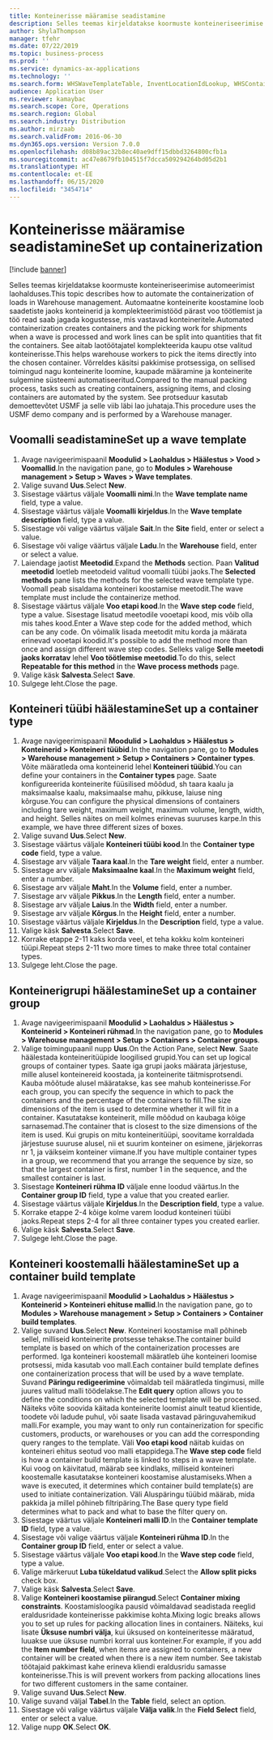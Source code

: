 ```yaml
---
title: Konteinerisse määramise seadistamine
description: Selles teemas kirjeldatakse koormuste konteineriseerimise automeerimist laohalduses.
author: ShylaThompson
manager: tfehr
ms.date: 07/22/2019
ms.topic: business-process
ms.prod: ''
ms.service: dynamics-ax-applications
ms.technology: ''
ms.search.form: WHSWaveTemplateTable, InventLocationIdLookup, WHSContainerType, WHSContainerGroup, WHSContainerizationTable, WHSContainerizationBreak, WHSCreateContainerBreak
audience: Application User
ms.reviewer: kamaybac
ms.search.scope: Core, Operations
ms.search.region: Global
ms.search.industry: Distribution
ms.author: mirzaab
ms.search.validFrom: 2016-06-30
ms.dyn365.ops.version: Version 7.0.0
ms.openlocfilehash: d08b89ac32b8ec40ae9dff15dbbd3264800cfb1a
ms.sourcegitcommit: ac47e8679fb104515f7dcca509294264bd05d2b1
ms.translationtype: HT
ms.contentlocale: et-EE
ms.lasthandoff: 06/15/2020
ms.locfileid: "3454714"
---
```

# <a name="set-up-containerization"></a><span data-ttu-id="af9fa-103">Konteinerisse määramise seadistamine</span><span class="sxs-lookup"><span data-stu-id="af9fa-103">Set up containerization</span></span>

[!include [banner](../../includes/banner.md)]

<span data-ttu-id="af9fa-104">Selles teemas kirjeldatakse koormuste konteineriseerimise automeerimist laohalduses.</span><span class="sxs-lookup"><span data-stu-id="af9fa-104">This topic describes how to automate the containerization of loads in Warehouse management.</span></span> <span data-ttu-id="af9fa-105">Automaatne konteinerite koostamine loob saadetiste jaoks konteinerid ja komplekteerimistööd pärast voo töötlemist ja töö read saab jagada kogustesse, mis vastavad konteineritele.</span><span class="sxs-lookup"><span data-stu-id="af9fa-105">Automated containerization creates containers and the picking work for shipments when a wave is processed and work lines can be split into quantities that fit the containers.</span></span> <span data-ttu-id="af9fa-106">See aitab laotöötajatel komplekteerida kaupu otse valitud konteinerisse.</span><span class="sxs-lookup"><span data-stu-id="af9fa-106">This helps warehouse workers to pick the items directly into the chosen container.</span></span> <span data-ttu-id="af9fa-107">Võrreldes käsitsi pakkimise protsessiga, on sellised toimingud nagu konteinerite loomine, kaupade määramine ja konteinerite sulgemine süsteemi automatiseeritud.</span><span class="sxs-lookup"><span data-stu-id="af9fa-107">Compared to the manual packing process, tasks such as creating containers, assigning items, and closing containers are automated by the system.</span></span> <span data-ttu-id="af9fa-108">See protseduur kasutab demoettevõtet USMF ja selle viib läbi lao juhataja.</span><span class="sxs-lookup"><span data-stu-id="af9fa-108">This procedure uses the USMF demo company and is performed by a Warehouse manager.</span></span>


## <a name="set-up-a-wave-template"></a><span data-ttu-id="af9fa-109">Voomalli seadistamine</span><span class="sxs-lookup"><span data-stu-id="af9fa-109">Set up a wave template</span></span>
1. <span data-ttu-id="af9fa-110">Avage navigeerimispaanil **Moodulid > Laohaldus > Häälestus > Vood > Voomallid**.</span><span class="sxs-lookup"><span data-stu-id="af9fa-110">In the navigation pane, go to **Modules > Warehouse management > Setup > Waves > Wave templates**.</span></span>
2. <span data-ttu-id="af9fa-111">Valige suvand **Uus**.</span><span class="sxs-lookup"><span data-stu-id="af9fa-111">Select **New**.</span></span>
3. <span data-ttu-id="af9fa-112">Sisestage väärtus väljale **Voomalli nimi**.</span><span class="sxs-lookup"><span data-stu-id="af9fa-112">In the **Wave template name** field, type a value.</span></span>
4. <span data-ttu-id="af9fa-113">Sisestage väärtus väljale **Voomalli kirjeldus**.</span><span class="sxs-lookup"><span data-stu-id="af9fa-113">In the **Wave template description** field, type a value.</span></span>
5. <span data-ttu-id="af9fa-114">Sisestage või valige väärtus väljale **Sait**.</span><span class="sxs-lookup"><span data-stu-id="af9fa-114">In the **Site** field, enter or select a value.</span></span>
6. <span data-ttu-id="af9fa-115">Sisestage või valige väärtus väljale **Ladu**.</span><span class="sxs-lookup"><span data-stu-id="af9fa-115">In the **Warehouse** field, enter or select a value.</span></span>
7. <span data-ttu-id="af9fa-116">Laiendage jaotist **Meetodid**.</span><span class="sxs-lookup"><span data-stu-id="af9fa-116">Expand the **Methods** section.</span></span> <span data-ttu-id="af9fa-117">Paan **Valitud meetodid** loetleb meetodeid valitud voomalli tüübi jaoks.</span><span class="sxs-lookup"><span data-stu-id="af9fa-117">The **Selected methods** pane lists the methods for the selected wave template type.</span></span> <span data-ttu-id="af9fa-118">Voomall peab sisaldama konteineri koostamise meetodit.</span><span class="sxs-lookup"><span data-stu-id="af9fa-118">The wave template must include the containerize method.</span></span>  
8. <span data-ttu-id="af9fa-119">Sisestage väärtus väljale **Voo etapi kood**.</span><span class="sxs-lookup"><span data-stu-id="af9fa-119">In the **Wave step code** field, type a value.</span></span> <span data-ttu-id="af9fa-120">Sisestage lisatud meetodile vooetapi kood, mis võib olla mis tahes kood.</span><span class="sxs-lookup"><span data-stu-id="af9fa-120">Enter a Wave step code for the added method, which can be any code.</span></span> <span data-ttu-id="af9fa-121">On võimalik lisada meetodit mitu korda ja määrata erinevad vooetapi koodid.</span><span class="sxs-lookup"><span data-stu-id="af9fa-121">It's possible to add the method more than once and assign different wave step codes.</span></span> <span data-ttu-id="af9fa-122">Selleks valige **Selle meetodi jaoks korratav** lehel **Voo töötlemise meetodid**.</span><span class="sxs-lookup"><span data-stu-id="af9fa-122">To do this, select **Repeatable for this method** in the **Wave process methods** page.</span></span>  
9. <span data-ttu-id="af9fa-123">Valige käsk **Salvesta**.</span><span class="sxs-lookup"><span data-stu-id="af9fa-123">Select **Save**.</span></span>
10. <span data-ttu-id="af9fa-124">Sulgege leht.</span><span class="sxs-lookup"><span data-stu-id="af9fa-124">Close the page.</span></span>

## <a name="set-up-a-container-type"></a><span data-ttu-id="af9fa-125">Konteineri tüübi häälestamine</span><span class="sxs-lookup"><span data-stu-id="af9fa-125">Set up a container type</span></span>
1. <span data-ttu-id="af9fa-126">Avage navigeerimispaanil **Moodulid > Laohaldus > Häälestus > Konteinerid > Konteineri tüübid**.</span><span class="sxs-lookup"><span data-stu-id="af9fa-126">In the navigation pane, go to **Modules > Warehouse management > Setup > Containers > Container types**.</span></span> <span data-ttu-id="af9fa-127">Võite määratleda oma konteinerid lehel **Konteineri tüübid**.</span><span class="sxs-lookup"><span data-stu-id="af9fa-127">You can define your containers in the **Container types** page.</span></span> <span data-ttu-id="af9fa-128">Saate konfigureerida konteinerite füüsilised mõõdud, sh taara kaalu ja maksimaalse kaalu, maksimaalse mahu, pikkuse, laiuse ning kõrguse.</span><span class="sxs-lookup"><span data-stu-id="af9fa-128">You can configure the physical dimensions of containers including tare weight, maximum weight, maximum volume, length, width, and height.</span></span> <span data-ttu-id="af9fa-129">Selles näites on meil kolmes erinevas suuruses karpe.</span><span class="sxs-lookup"><span data-stu-id="af9fa-129">In this example, we have three different sizes of boxes.</span></span>  
2. <span data-ttu-id="af9fa-130">Valige suvand **Uus**.</span><span class="sxs-lookup"><span data-stu-id="af9fa-130">Select **New**.</span></span>
3. <span data-ttu-id="af9fa-131">Sisestage väärtus väljale **Konteineri tüübi kood**.</span><span class="sxs-lookup"><span data-stu-id="af9fa-131">In the **Container type code** field, type a value.</span></span>
4. <span data-ttu-id="af9fa-132">Sisestage arv väljale **Taara kaal**.</span><span class="sxs-lookup"><span data-stu-id="af9fa-132">In the **Tare weight** field, enter a number.</span></span>
5. <span data-ttu-id="af9fa-133">Sisestage arv väljale **Maksimaalne kaal**.</span><span class="sxs-lookup"><span data-stu-id="af9fa-133">In the **Maximum weight** field, enter a number.</span></span>
6. <span data-ttu-id="af9fa-134">Sisestage arv väljale **Maht**.</span><span class="sxs-lookup"><span data-stu-id="af9fa-134">In the **Volume** field, enter a number.</span></span>
7. <span data-ttu-id="af9fa-135">Sisestage arv väljale **Pikkus**.</span><span class="sxs-lookup"><span data-stu-id="af9fa-135">In the **Length** field, enter a number.</span></span>
8. <span data-ttu-id="af9fa-136">Sisestage arv väljale **Laius**.</span><span class="sxs-lookup"><span data-stu-id="af9fa-136">In the **Width** field, enter a number.</span></span>
9. <span data-ttu-id="af9fa-137">Sisestage arv väljale **Kõrgus**.</span><span class="sxs-lookup"><span data-stu-id="af9fa-137">In the **Height** field, enter a number.</span></span>
10. <span data-ttu-id="af9fa-138">Sisestage väärtus väljale **Kirjeldus**.</span><span class="sxs-lookup"><span data-stu-id="af9fa-138">In the **Description** field, type a value.</span></span>
11. <span data-ttu-id="af9fa-139">Valige käsk **Salvesta**.</span><span class="sxs-lookup"><span data-stu-id="af9fa-139">Select **Save**.</span></span>
13. <span data-ttu-id="af9fa-140">Korrake etappe 2-11 kaks korda veel, et teha kokku kolm konteineri tüüpi.</span><span class="sxs-lookup"><span data-stu-id="af9fa-140">Repeat steps 2-11 two more times to make three total container types.</span></span>
14. <span data-ttu-id="af9fa-141">Sulgege leht.</span><span class="sxs-lookup"><span data-stu-id="af9fa-141">Close the page.</span></span>

## <a name="set-up-a-container-group"></a><span data-ttu-id="af9fa-142">Konteinerigrupi häälestamine</span><span class="sxs-lookup"><span data-stu-id="af9fa-142">Set up a container group</span></span>
1. <span data-ttu-id="af9fa-143">Avage navigeerimispaanil **Moodulid > Laohaldus > Häälestus > Konteinerid > Konteineri rühmad**.</span><span class="sxs-lookup"><span data-stu-id="af9fa-143">In the navigation pane, go to **Modules > Warehouse management > Setup > Containers > Container groups**.</span></span>
2. <span data-ttu-id="af9fa-144">Valige toimingupaanil nupp **Uus**.</span><span class="sxs-lookup"><span data-stu-id="af9fa-144">On the Action Pane, select **New**.</span></span> <span data-ttu-id="af9fa-145">Saate häälestada konteineritüüpide loogilised grupid.</span><span class="sxs-lookup"><span data-stu-id="af9fa-145">You can set up logical groups of container types.</span></span> <span data-ttu-id="af9fa-146">Saate iga grupi jaoks määrata järjestuse, mille alusel konteinereid koostada, ja konteinerite täitmisprotsendi. Kauba mõõtude alusel määratakse, kas see mahub konteinerisse.</span><span class="sxs-lookup"><span data-stu-id="af9fa-146">For each group, you can specify the sequence in which to pack the containers and the percentage of the containers to fill.The size dimensions of the item is used to determine whether it will fit in a container.</span></span> <span data-ttu-id="af9fa-147">Kasutatakse konteinerit, mille mõõdud on kaubaga kõige sarnasemad.</span><span class="sxs-lookup"><span data-stu-id="af9fa-147">The container that is closest to the size dimensions of the item is used.</span></span> <span data-ttu-id="af9fa-148">Kui grupis on mitu konteineritüüpi, soovitame korraldada järjestuse suuruse alusel, nii et suurim konteiner on esimene, järjekorras nr 1, ja väikseim konteiner viimane.</span><span class="sxs-lookup"><span data-stu-id="af9fa-148">If you have multiple container types in a group, we recommend that you arrange the sequence by size, so that the largest container is first, number 1 in the sequence, and the smallest container is last.</span></span>    
3. <span data-ttu-id="af9fa-149">Sisestage **Konteineri rühma ID** väljale enne loodud väärtus.</span><span class="sxs-lookup"><span data-stu-id="af9fa-149">In the **Container group ID** field, type a value that you created earlier.</span></span>
4. <span data-ttu-id="af9fa-150">Sisestage väärtus väljale **Kirjeldus**.</span><span class="sxs-lookup"><span data-stu-id="af9fa-150">In the **Description field**, type a value.</span></span>
5. <span data-ttu-id="af9fa-151">Korrake etappe 2-4 kõige kolme varem loodud konteineri tüübi jaoks.</span><span class="sxs-lookup"><span data-stu-id="af9fa-151">Repeat steps 2-4 for all three container types you created earlier.</span></span>
6. <span data-ttu-id="af9fa-152">Valige käsk **Salvesta**.</span><span class="sxs-lookup"><span data-stu-id="af9fa-152">Select **Save**.</span></span>
7. <span data-ttu-id="af9fa-153">Sulgege leht.</span><span class="sxs-lookup"><span data-stu-id="af9fa-153">Close the page.</span></span>

## <a name="set-up-a-container-build-template"></a><span data-ttu-id="af9fa-154">Konteineri koostemalli häälestamine</span><span class="sxs-lookup"><span data-stu-id="af9fa-154">Set up a container build template</span></span>
1. <span data-ttu-id="af9fa-155">Avage navigeerimispaanil **Moodulid > Laohaldus > Häälestus > Konteinerid > Konteineri ehituse mallid**.</span><span class="sxs-lookup"><span data-stu-id="af9fa-155">In the navigation pane, go to **Modules > Warehouse management > Setup > Containers > Container build templates**.</span></span>
2. <span data-ttu-id="af9fa-156">Valige suvand **Uus**.</span><span class="sxs-lookup"><span data-stu-id="af9fa-156">Select **New**.</span></span> <span data-ttu-id="af9fa-157">Konteineri koostamise mall põhineb sellel, milliseid konteinerite protsesse tehakse.</span><span class="sxs-lookup"><span data-stu-id="af9fa-157">The container build template is based on which of the containerization processes are performed.</span></span> <span data-ttu-id="af9fa-158">Iga konteineri koostemall määratleb ühe konteineri loomise protsessi, mida kasutab voo mall.</span><span class="sxs-lookup"><span data-stu-id="af9fa-158">Each container build template defines one containerization process that will be used by a wave template.</span></span> <span data-ttu-id="af9fa-159">Suvand **Päringu redigeerimine** võimaldab teil määratleda tingimusi, mille juures valitud malli töödelakse.</span><span class="sxs-lookup"><span data-stu-id="af9fa-159">The **Edit query** option allows you to define the conditions on which the selected template will be processed.</span></span> <span data-ttu-id="af9fa-160">Näiteks võite soovida käitada konteinerite loomist ainult teatud klientide, toodete või ladude puhul, või saate lisada vastavad päringuvahemikud malli.</span><span class="sxs-lookup"><span data-stu-id="af9fa-160">For example, you may want to only run containerization for specific customers, products, or warehouses or you can add the corresponding query ranges to the template.</span></span> <span data-ttu-id="af9fa-161">Väli **Voo etapi kood** näitab kuidas on konteineri ehitus seotud voo malli etappidega.</span><span class="sxs-lookup"><span data-stu-id="af9fa-161">The **Wave step code** field is how a container build template is linked to steps in a wave template.</span></span> <span data-ttu-id="af9fa-162">Kui voog on käivitatud, määrab see kindlaks, milliseid konteineri koostemalle kasutatakse konteineri koostamise alustamiseks.</span><span class="sxs-lookup"><span data-stu-id="af9fa-162">When a wave is executed, it determines which container build template(s) are used to initiate containerization.</span></span> <span data-ttu-id="af9fa-163">Väli Aluspäringu tüübid määrab, mida pakkida ja millel põhineb filtripäring.</span><span class="sxs-lookup"><span data-stu-id="af9fa-163">The Base query type field determines what to pack and what to base the filter query on.</span></span> 
3. <span data-ttu-id="af9fa-164">Sisestage väärtus väljale **Konteineri malli ID**.</span><span class="sxs-lookup"><span data-stu-id="af9fa-164">In the **Container template ID** field, type a value.</span></span>
4. <span data-ttu-id="af9fa-165">Sisestage või valige väärtus väljale **Konteineri rühma ID**.</span><span class="sxs-lookup"><span data-stu-id="af9fa-165">In the **Container group ID** field, enter or select a value.</span></span>
5. <span data-ttu-id="af9fa-166">Sisestage väärtus väljale **Voo etapi kood**.</span><span class="sxs-lookup"><span data-stu-id="af9fa-166">In the **Wave step code** field, type a value.</span></span>
6. <span data-ttu-id="af9fa-167">Valige märkeruut **Luba tükeldatud valikud**.</span><span class="sxs-lookup"><span data-stu-id="af9fa-167">Select the **Allow split picks** check box.</span></span>
7. <span data-ttu-id="af9fa-168">Valige käsk **Salvesta**.</span><span class="sxs-lookup"><span data-stu-id="af9fa-168">Select **Save**.</span></span>
8. <span data-ttu-id="af9fa-169">Valige **Konteineri koostamise piirangud**.</span><span class="sxs-lookup"><span data-stu-id="af9fa-169">Select **Container mixing constraints**.</span></span> <span data-ttu-id="af9fa-170">Koostamisloogika pausid võimaldavad seadistada reeglid eraldusridade konteinerisse pakkimise kohta.</span><span class="sxs-lookup"><span data-stu-id="af9fa-170">Mixing logic breaks allows you to set up rules for packing allocation lines in containers.</span></span> <span data-ttu-id="af9fa-171">Näiteks, kui lisate **Üksuse numbri välja**, kui üksused on konteineritesse määratud, luuakse uue üksuse numbri korral uus konteiner.</span><span class="sxs-lookup"><span data-stu-id="af9fa-171">For example, if you add the **Item number field**, when items are assigned to containers, a new container will be created when there is a new item number.</span></span> <span data-ttu-id="af9fa-172">See takistab töötajaid pakkimast kahe erineva kliendi eraldusridu samasse konteinerisse.</span><span class="sxs-lookup"><span data-stu-id="af9fa-172">This is will prevent workers from packing allocations lines for two different customers in the same container.</span></span>  
9. <span data-ttu-id="af9fa-173">Valige suvand **Uus**.</span><span class="sxs-lookup"><span data-stu-id="af9fa-173">Select **New**.</span></span>
10. <span data-ttu-id="af9fa-174">Valige suvand väljal **Tabel**.</span><span class="sxs-lookup"><span data-stu-id="af9fa-174">In the **Table** field, select an option.</span></span>
11. <span data-ttu-id="af9fa-175">Sisestage või valige väärtus väljale **Välja valik**.</span><span class="sxs-lookup"><span data-stu-id="af9fa-175">In the **Field Select** field, enter or select a value.</span></span>
12. <span data-ttu-id="af9fa-176">Valige nupp **OK**.</span><span class="sxs-lookup"><span data-stu-id="af9fa-176">Select **OK**.</span></span>


